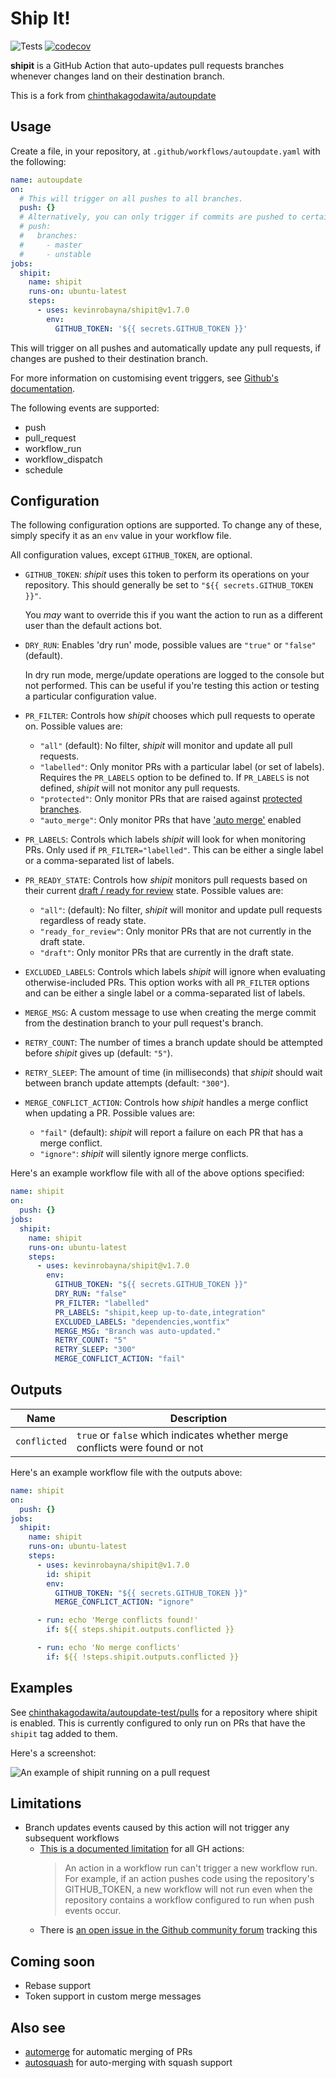 # Ship It!

![Tests](https://github.com/chinthakagodawita/autoupdate/workflows/Tests/badge.svg?event=push) [![codecov](https://codecov.io/gh/chinthakagodawita/autoupdate/branch/master/graph/badge.svg)](https://codecov.io/gh/chinthakagodawita/autoupdate)

**shipit** is a GitHub Action that auto-updates pull requests branches whenever changes land on their destination branch.

This is a fork from [chinthakagodawita/autoupdate](https://github.com/chinthakagodawita/autoupdate)

## Usage

Create a file, in your repository, at `.github/workflows/autoupdate.yaml` with the following:

```yaml
name: autoupdate
on:
  # This will trigger on all pushes to all branches.
  push: {}
  # Alternatively, you can only trigger if commits are pushed to certain branches, e.g.:
  # push:
  #   branches:
  #     - master
  #     - unstable
jobs:
  shipit:
    name: shipit
    runs-on: ubuntu-latest
    steps:
      - uses: kevinrobayna/shipit@v1.7.0
        env:
          GITHUB_TOKEN: '${{ secrets.GITHUB_TOKEN }}'
```

This will trigger on all pushes and automatically update any pull requests, if changes are pushed to their destination branch.

For more information on customising event triggers, see [Github's documentation](https://help.github.com/en/actions/automating-your-workflow-with-github-actions/events-that-trigger-workflows#push-event-push).

The following events are supported:

- push
- pull_request
- workflow_run
- workflow_dispatch
- schedule

## Configuration

The following configuration options are supported. To change any of these, simply specify it as an `env` value in your workflow file.

All configuration values, except `GITHUB_TOKEN`, are optional.

- `GITHUB_TOKEN`: _shipit_ uses this token to perform its operations on your repository. This should generally be set to `"${{ secrets.GITHUB_TOKEN }}"`.

  You _may_ want to override this if you want the action to run as a different user than the default actions bot.

- `DRY_RUN`: Enables 'dry run' mode, possible values are `"true"` or `"false"` (default).

  In dry run mode, merge/update operations are logged to the console but not performed. This can be useful if you're testing this action or testing a particular configuration value.

- `PR_FILTER`: Controls how _shipit_ chooses which pull requests to operate on. Possible values are:

  - `"all"` (default): No filter, _shipit_ will monitor and update all pull requests.
  - `"labelled"`: Only monitor PRs with a particular label (or set of labels). Requires the `PR_LABELS` option to be defined to. If `PR_LABELS` is not defined, _shipit_ will not monitor any pull requests.
  - `"protected"`: Only monitor PRs that are raised against [protected branches](https://help.github.com/en/github/administering-a-repository/about-protected-branches).
  - `"auto_merge"`: Only monitor PRs that have ['auto merge'](https://docs.github.com/en/github/collaborating-with-pull-requests/incorporating-changes-from-a-pull-request/automatically-merging-a-pull-request) enabled

- `PR_LABELS`: Controls which labels _shipit_ will look for when monitoring PRs. Only used if `PR_FILTER="labelled"`. This can be either a single label or a comma-separated list of labels.

- `PR_READY_STATE`: Controls how _shipit_ monitors pull requests based on their current [draft / ready for review](https://help.github.com/en/github/collaborating-with-pull-requests/proposing-changes-to-your-work-with-pull-requests/changing-the-stage-of-a-pull-request) state. Possible values are:

  - `"all"`: (default): No filter, _shipit_ will monitor and update pull requests regardless of ready state.
  - `"ready_for_review"`: Only monitor PRs that are not currently in the draft state.
  - `"draft"`: Only monitor PRs that are currently in the draft state.

- `EXCLUDED_LABELS`: Controls which labels _shipit_ will ignore when evaluating otherwise-included PRs. This option works with all `PR_FILTER` options and can be either a single label or a comma-separated list of labels.

- `MERGE_MSG`: A custom message to use when creating the merge commit from the destination branch to your pull request's branch.

- `RETRY_COUNT`: The number of times a branch update should be attempted before _shipit_ gives up (default: `"5"`).

- `RETRY_SLEEP`: The amount of time (in milliseconds) that _shipit_ should wait between branch update attempts (default: `"300"`).

- `MERGE_CONFLICT_ACTION`: Controls how _shipit_ handles a merge conflict when updating a PR. Possible values are:
  - `"fail"` (default): _shipit_ will report a failure on each PR that has a merge conflict.
  - `"ignore"`: _shipit_ will silently ignore merge conflicts.

Here's an example workflow file with all of the above options specified:

```yaml
name: shipit
on:
  push: {}
jobs:
  shipit:
    name: shipit
    runs-on: ubuntu-latest
    steps:
      - uses: kevinrobayna/shipit@v1.7.0
        env:
          GITHUB_TOKEN: "${{ secrets.GITHUB_TOKEN }}"
          DRY_RUN: "false"
          PR_FILTER: "labelled"
          PR_LABELS: "shipit,keep up-to-date,integration"
          EXCLUDED_LABELS: "dependencies,wontfix"
          MERGE_MSG: "Branch was auto-updated."
          RETRY_COUNT: "5"
          RETRY_SLEEP: "300"
          MERGE_CONFLICT_ACTION: "fail"
```

## Outputs

| Name         | Description                                                                 |
| ------------ | --------------------------------------------------------------------------- |
| `conflicted` | `true` or `false` which indicates whether merge conflicts were found or not |

Here's an example workflow file with the outputs above:

```yaml
name: shipit
on:
  push: {}
jobs:
  shipit:
    name: shipit
    runs-on: ubuntu-latest
    steps:
      - uses: kevinrobayna/shipit@v1.7.0
        id: shipit
        env:
          GITHUB_TOKEN: "${{ secrets.GITHUB_TOKEN }}"
          MERGE_CONFLICT_ACTION: "ignore"

      - run: echo 'Merge conflicts found!'
        if: ${{ steps.shipit.outputs.conflicted }}

      - run: echo 'No merge conflicts'
        if: ${{ !steps.shipit.outputs.conflicted }}
```

## Examples

See [chinthakagodawita/autoupdate-test/pulls](https://github.com/chinthakagodawita/autoupdate-test/pulls?q=is%3Apr+is%3Aopen+sort%3Aupdated-desc) for a repository where shipit is enabled. This is currently configured to only run on PRs that have the `shipit` tag added to them.

Here's a screenshot:

![An example of shipit running on a pull request](/docs/images/autoupdate-example.png)

## Limitations

- Branch updates events caused by this action will not trigger any subsequent workflows
  - [This is a documented limitation](https://help.github.com/en/actions/automating-your-workflow-with-github-actions/events-that-trigger-workflows#about-workflow-events) for all GH actions:
    > An action in a workflow run can't trigger a new workflow run. For example, if an action pushes code using the repository's GITHUB_TOKEN, a new workflow will not run even when the repository contains a workflow configured to run when push events occur.
  - There is [an open issue in the Github community forum](https://github.community/t5/GitHub-Actions/Triggering-a-new-workflow-from-another-workflow/td-p/31676) tracking this

## Coming soon

- Rebase support
- Token support in custom merge messages

## Also see

- [automerge](https://github.com/pascalgn/automerge-action/) for automatic merging of PRs
- [autosquash](https://github.com/tibdex/autosquash) for auto-merging with squash support
